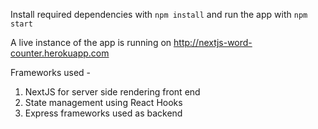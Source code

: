 
Install required dependencies with ``npm install`` and run the app with ``npm start`` 

A live instance of the app is running on http://nextjs-word-counter.herokuapp.com

Frameworks used - 

1. NextJS for server side rendering front end
2. State management using React Hooks
3. Express frameworks used as backend